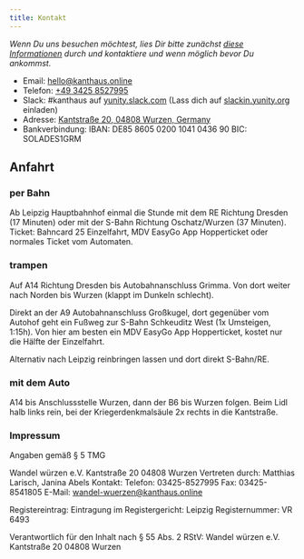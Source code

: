 ```yaml
---
title: Kontakt
---
```

*Wenn Du uns besuchen möchtest, lies Dir bitte zunächst [diese Informationen](../about/visiting) durch und kontaktiere und wenn möglich bevor Du ankommst.*

- Email: [hello@kanthaus.online](mailto:hello@kanthaus.online)
- Telefon: <a href="tel:+4934258527995">+49 3425 8527995</a>
- Slack: #kanthaus auf [yunity.slack.com](https://yunity.slack.com) (Lass dich auf [slackin.yunity.org](https://slackin.yunity.org) einladen)
- Adresse: [Kantstraße 20, 04808 Wurzen, Germany](https://www.openstreetmap.org/search?query=20%20kantstrasse%20wurzen#map=19/51.36711/12.74075&layers=N)
- Bankverbindung:  IBAN: DE85 8605 0200 1041 0436 90  BIC: SOLADES1GRM

## Anfahrt

### per Bahn
Ab Leipzig Hauptbahnhof einmal die Stunde mit dem RE Richtung Dresden (17 Minuten) oder mit der S-Bahn Richtung Oschatz/Wurzen (37 Minuten).
Ticket: Bahncard 25 Einzelfahrt, MDV EasyGo App Hopperticket oder normales Ticket vom Automaten.

### trampen
Auf A14 Richtung Dresden bis Autobahnanschluss Grimma.
Von dort weiter nach Norden bis Wurzen (klappt im Dunkeln schlecht).

Direkt an der A9 Autobahnanschluss Großkugel, dort gegenüber vom Autohof geht ein Fußweg zur S-Bahn Schkeuditz West (1x Umsteigen, 1:15h).
Von hier am besten ein MDV EasyGo App Hopperticket, kostet nur die Hälfte der Einzelfahrt.

Alternativ nach Leipzig reinbringen lassen und dort direkt S-Bahn/RE.

### mit dem Auto
A14 bis Anschlussstelle Wurzen, dann der B6 bis Wurzen folgen. Beim Lidl halb links rein, bei der Kriegerdenkmalsäule 2x rechts in die Kantstraße.


### Impressum
Angaben gemäß § 5 TMG

Wandel würzen e.V.
Kantstraße 20
04808 Wurzen
Vertreten durch:
Matthias Larisch, Janina Abels
Kontakt:
Telefon: 03425-8527995
Fax: 03425-8541805
E-Mail: wandel-wuerzen@kanthaus.online

Registereintrag:
Eintragung im Registergericht: Leipzig
Registernummer: VR 6493

Verantwortlich für den Inhalt nach § 55 Abs. 2 RStV:
Wandel würzen e.V.
Kantstraße 20
04808 Wurzen
